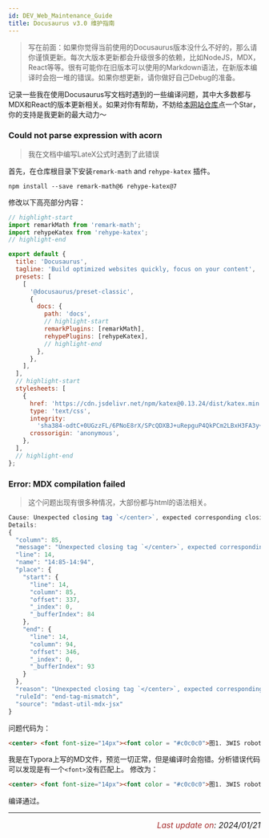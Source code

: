 ```yaml
---
id: DEV_Web_Maintenance_Guide
title: Docusaurus v3.0 维护指南
---
```


> 写在前面：如果你觉得当前使用的Docusaurus版本没什么不好的，那么请你谨慎更新。每次大版本更新都会升级很多的依赖，比如NodeJS，MDX，React等等。很有可能你在旧版本可以使用的Markdown语法，在新版本编译时会抱一堆的错误。如果你想更新，请你做好自己Debug的准备。

记录一些我在使用Docusaurus写文档时遇到的一些编译问题，其中大多数都与MDX和React的版本更新相关。如果对你有帮助，不妨给[本网站仓库](https://github.com/zxytql/zxytql.top-Repo)点一个Star，你的支持是我更新的最大动力～



### Could not parse expression with acorn

> 我在文档中编写LateX公式时遇到了此错误

首先，在仓库根目录下安装`remark-math` and `rehype-katex` 插件。

```shell
npm install --save remark-math@6 rehype-katex@7
```

修改以下高亮部分内容：
```js title="docusaurus.config.js"
// highlight-start
import remarkMath from 'remark-math';
import rehypeKatex from 'rehype-katex';
// highlight-end

export default {
  title: 'Docusaurus',
  tagline: 'Build optimized websites quickly, focus on your content',
  presets: [
    [
      '@docusaurus/preset-classic',
      {
        docs: {
          path: 'docs',
          // highlight-start
          remarkPlugins: [remarkMath],
          rehypePlugins: [rehypeKatex],
          // highlight-end
        },
      },
    ],
  ],
  // highlight-start
  stylesheets: [
    {
      href: 'https://cdn.jsdelivr.net/npm/katex@0.13.24/dist/katex.min.css',
      type: 'text/css',
      integrity:
        'sha384-odtC+0UGzzFL/6PNoE8rX/SPcQDXBJ+uRepguP4QkPCm2LBxH3FA3y+fKSiJ+AmM',
      crossorigin: 'anonymous',
    },
  ],
  // highlight-end
};
```

### Error: MDX compilation failed
> 这个问题出现有很多种情况，大部份都与html的语法相关。
```js 
Cause: Unexpected closing tag `</center>`, expected corresponding closing tag for `<font>` (14:10-14:33)
Details:
{
  "column": 85,
  "message": "Unexpected closing tag `</center>`, expected corresponding closing tag for `<font>` (14:10-14:33)",
  "line": 14,
  "name": "14:85-14:94",
  "place": {
    "start": {
      "line": 14,
      "column": 85,
      "offset": 337,
      "_index": 0,
      "_bufferIndex": 84
    },
    "end": {
      "line": 14,
      "column": 94,
      "offset": 346,
      "_index": 0,
      "_bufferIndex": 93
    }
  },
  "reason": "Unexpected closing tag `</center>`, expected corresponding closing tag for `<font>` (14:10-14:33)",
  "ruleId": "end-tag-mismatch",
  "source": "mdast-util-mdx-jsx"
}
```
问题代码为：
```html
<center> <font font-size="14px"><font color = "#c0c0c0">图1. 3WIS robot model </font></center> 
```
我是在Typora上写的MD文件，预览一切正常，但是编译时会抱错。分析错误代码可以发现是有一个`<font>`没有匹配上。
修改为：
```html
<center> <font font-size="14px"><font color = "#c0c0c0">图1. 3WIS robot model </font></font></center> 
```
编译通过。

---
<p align="right"><i> <font size="3"><font color = "brown">Last update on</font>: 2024/01/21 </font></i></p>